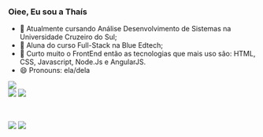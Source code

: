 ### Oiee, Eu sou a Thaís


  
- 🌱 Atualmente cursando Análise Desenvolvimento de Sistemas na Universidade Cruzeiro do Sul;
- 🌱 Aluna do curso Full-Stack na Blue Edtech;
- 🎒 Curto muito o FrontEnd então as tecnologias que mais uso são: HTML, CSS, Javascript, Node.Js e AngularJS.
- 😄 Pronouns: ela/dela

<p >
  <img src="https://github-profile-summary-cards.vercel.app/api/cards/profile-details?username=Thais-Mont&theme=dracula"/> <br />
  <img src="https://github-profile-summary-cards.vercel.app/api/cards/repos-per-language?username=Thais-Mont&theme=dracula"/>  
   <img src="https://github-profile-summary-cards.vercel.app/api/cards/stats?username=Thais-Mont&theme=dracula"/>
  
</p>

   ##
 

  <div style="display: inline_block"><br>
  <a href = "mailto:thais.vmonteiro@gmail.com"><img src="https://img.shields.io/badge/-Gmail-%23333?style=for-the-badge&logo=gmail&logoColor=white" target="_blank"></a>
  <a href="https://www.linkedin.com/in/thaís-vieira-monteiro/" target="_blank"><img src="https://img.shields.io/badge/-LinkedIn-%230077B5?style=for-the-badge&logo=linkedin&logoColor=white" target="_blank"></a> 

</div>
